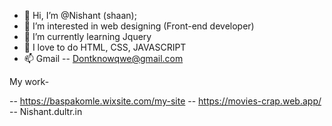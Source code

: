 - 👋 Hi, I’m @Nishant (shaan);
- 👀 I’m interested in web designing (Front-end developer)
- 🌱 I’m currently learning Jquery
- 💞️ I love to do HTML, CSS, JAVASCRIPT
- 📫 Gmail -- Dontknowqwe@gmail.com




My work-

-- https://baspakomle.wixsite.com/my-site
-- https://movies-crap.web.app/
-- Nishant.dultr.in


<!---
nishant-source/nishant-source is a ✨ special ✨ repository because its `README.md` (this file) appears on your GitHub profile.
You can click the Preview link to take a look at your changes.
--->
